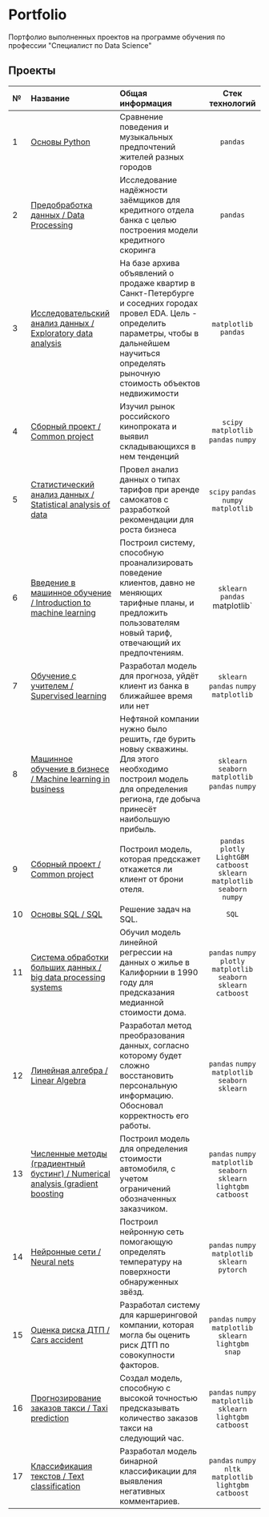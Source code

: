 # Portfolio

Портфолио выполненных проектов на программе обучения по профессии "Специалист по Data Science"


## Проекты

|№| Название | Общая информация | Стек технологий |
|:---|:-------------------|:----------------------------------------------------------|:-----------:|
|1   |[Основы Python](01-Music%20cities)|Сравнение поведения и музыкальных предпочтений жителей разных городов|`pandas`|
|2   |[Предобработка данных / Data Processing](02-Reliability)|Исследование надёжности заёмщиков для кредитного отдела банка с целью построения модели кредитного скоринга| `pandas` |
|3   |[Исследовательский анализ данных / Exploratory data analysis](03-Realty)|На базе архива объявлений о продаже квартир в Санкт-Петербурге и соседних городах провел EDA. Цель - определить параметры, чтобы в дальнейшем научиться определять рыночную стоимость объектов недвижимости|`matplotlib` `pandas`|
|4   |[Сборный проект / Common project](04-Movies)|Изучил рынок российского кинопроката и выявил складывающихся в нем тенденций|`scipy` `matplotlib` `pandas` `numpy` |
|5   |[Статистический анализ данных / Statistical analysis of data](05-Scooters)|Провел анализ данных о типах тарифов при аренде самокатов с разработкой рекомендации для роста бизнеса|`scipy` `pandas` `numpy` `matplotlib`|
|6   |[Введение в машинное обучение / Introduction to machine learning](06-Mobile)| Построил систему, способную проанализировать поведение клиентов, давно не меняющих тарифные планы, и предложить пользователям новый тариф, отвечающий их предпочтениям.|`sklearn` `pandas`  matplotlib`|
|7   |[Обучение с учителем / Supervised learning](07-Bank%20clients)|Разработал модель для прогноза, уйдёт клиент из банка в ближайшее время или нет|`sklearn` `pandas` `numpy` `matplotlib`|
|8   |[Машинное обучение в бизнесе / Machine learning in business](08-Oil%20location)|Нефтяной компании нужно было решить, где бурить новыу скважины. Для этого необходимо построил модель для определения региона, где добыча принесёт наибольшую прибыль.|`sklearn` `seaborn` `matplotlib` `pandas` `numpy`|
|9   |[Сборный проект / Common project](09-Hotel%20clients)|Построил модель, которая предскажет откажется ли клиент от брони отеля.|`pandas` `plotly` `LightGBM` `catboost` `sklearn` `matplotlib` `seaborn` `numpy`|
|10  |[Основы SQL / SQL](10-SQL1)|Решение задач на SQL.|`SQL`|
|11  |[Система обработки больших данных / big data processing systems](11-Cost%20realty)|Обучил модель линейной регрессии на данных о жилье в Калифорнии в 1990 году для предсказания медианной стоимости дома.|`pandas` `numpy` `plotly` `matplotlib` `seaborn` `sklearn` `catboost`|
|12  |[Линейная алгебра / Linear Algebra](12-Data%20Protection)|Разработал метод преобразования данных, согласно которому будет сложно восстановить персональную информацию. Обосновал корректность его работы.|`pandas` `numpy`  `matplotlib` `seaborn` `sklearn`|
|13  |[Численные методы (градиентный бустинг) / Numerical analysis (gradient boosting](13-Car%20cost)|Построил модель для определения стоимости автомобиля, с учетом ограничений обозначенных заказчиком.|`pandas` `numpy`  `matplotlib` `seaborn` `sklearn` `lightgbm` `catboost`|
|14  |[Нейронные сети / Neural nets](14-Star%20temperature)|Построил нейронную сеть помогающую определять температуру на поверхности обнаруженных звёзд.|`pandas` `numpy`  `matplotlib`  `sklearn` `pytorch`|
|15  |[Оценка риска ДТП / Cars accident](15-Car%20accident)| Разработал систему для каршеринговой компании, которая могла бы оценить риск ДТП по совокупности факторов.|`pandas` `numpy`  `matplotlib`  `sklearn` `lightgbm` `snap`|
|16  |[Прогнозирование заказов такси / Taxi prediction](16-Taxi%20prediction)| Создал модель, способную с высокой точностью предсказывать количество заказов такси на следующий час.|`pandas` `numpy`  `matplotlib`  `sklearn` `lightgbm` `catboost`|
|17  |[Классификация текстов / Text classification](17-Text%20classification)| Разработал модель бинарной классификации для выявления негативных комментариев.|`pandas` `numpy`  `nltk`  `matplotlib` `lightgbm` `catboost`|










